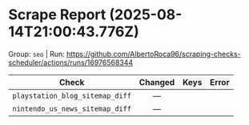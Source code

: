 # Scrape Report (2025-08-14T21:00:43.776Z)

Group: `seo`  |  Run: https://github.com/AlbertoRoca96/scraping-checks-scheduler/actions/runs/16976568344

| Check | Changed | Keys | Error |
|---|:---:|:--|:--|
| `playstation_blog_sitemap_diff` | — |  |  |
| `nintendo_us_news_sitemap_diff` | — |  |  |
